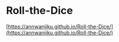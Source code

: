 # Roll-the-Dice
[https://annwanjiku.github.io/Roll-the-Dice/](https://annwanjiku.github.io/Roll-the-Dice/)
